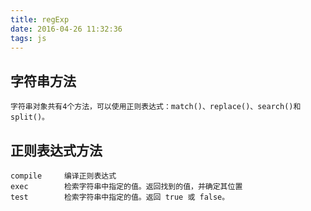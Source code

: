 ```yaml
---
title: regExp
date: 2016-04-26 11:32:36
tags: js
---
```


## 字符串方法
    字符串对象共有4个方法，可以使用正则表达式：match()、replace()、search()和split()。

## 正则表达式方法
    

    compile	    编译正则表达式
    exec	    检索字符串中指定的值。返回找到的值，并确定其位置
    test        检索字符串中指定的值。返回 true 或 false。
